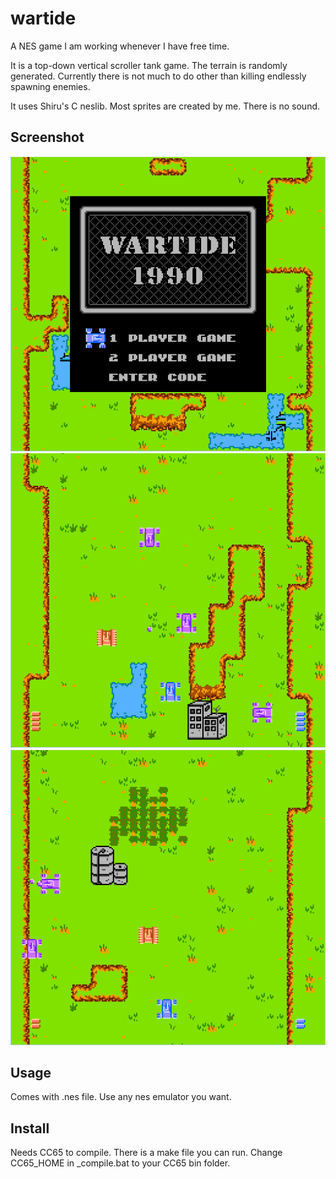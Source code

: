 # wartide

A NES game I am working whenever I have free time.

It is a top-down vertical scroller tank game. The terrain is randomly generated. Currently there is not much to do other than killing endlessly spawning enemies. 

It uses Shiru's C neslib. Most sprites are created by me. There is no sound. 

## Screenshot

![ss0](https://raw.githubusercontent.com/shultays/wartide/master/ss.png)
![ss1](https://raw.githubusercontent.com/shultays/wartide/master/ss1.png)
![ss2](https://raw.githubusercontent.com/shultays/wartide/master/ss2.png)

## Usage

Comes with .nes file. Use any nes emulator you want.

## Install

Needs CC65 to compile. There is a make file you can run. Change CC65_HOME in _compile.bat to your CC65 bin folder.
